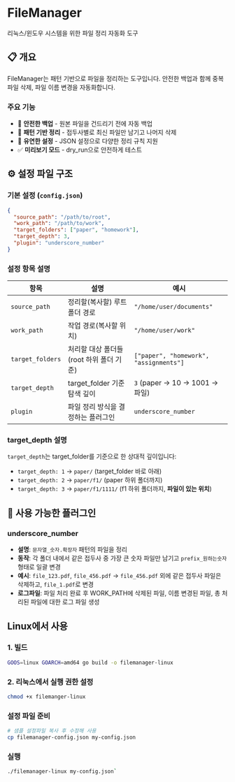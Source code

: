 # FileManager

리눅스/윈도우 시스템을 위한 파일 정리 자동화 도구

## 📋 개요

FileManager는 패턴 기반으로 파일을 정리하는 도구입니다. 안전한 백업과 함께 중복 파일 삭제, 파일 이름 변경을 자동화합니다.

### 주요 기능
- 🔄 **안전한 백업** - 원본 파일을 건드리기 전에 자동 백업
- 📁 **패턴 기반 정리** - 접두사별로 최신 파일만 남기고 나머지 삭제
- 🔧 **유연한 설정** - JSON 설정으로 다양한 정리 규칙 지원
- ✅ **미리보기 모드** - dry_run으로 안전하게 테스트


## ⚙️ 설정 파일 구조

### 기본 설정 (`config.json`)

```json
{
  "source_path": "/path/to/root",
  "work_path": "/path/to/work",
  "target_folders": ["paper", "homework"],
  "target_depth": 3,
  "plugin": "underscore_number"
}
```

### 설정 항목 설명

| 항목 | 설명 | 예시 |
|------|------|------|
| `source_path` | 정리할(복사할) 루트 폴더 경로 | `"/home/user/documents"` |
| `work_path` | 작업 경로(복사할 위치) | `"/home/user/work"` |
| `target_folders` | 처리할 대상 폴더들(root 하위 폴더 기준) | `["paper", "homework", "assignments"]` |
| `target_depth` | target_folder 기준 탐색 깊이 | `3` (paper → 10 → 1001 → 파일) |
| `plugin` | 파일 정리 방식을 결정하는 플러그인 | `underscore_number` |

### target_depth 설명

`target_depth`는 target_folder를 기준으로 한 상대적 깊이입니다:

- `target_depth: 1` → `paper/` (target_folder 바로 아래)
- `target_depth: 2` → `paper/f1/` (paper 하위 폴더까지)
- `target_depth: 3` → `paper/f1/1111/` (f1 하위  폴더까지, **파일이 있는 위치**)


## 🔌 사용 가능한 플러그인

### underscore_number
- **설명**: `문자열_숫자.확장자` 패턴의 파일을 정리
- **동작**: 각 폴더 내에서 같은 접두사 중 가장 큰 숫자 파일만 남기고 `prefix_원하는숫자` 형태로 일괄 변경
- **예시**: `file_123.pdf`, `file_456.pdf` → `file_456.pdf` 외에 같은 접두사 파일은 삭제하고, `file_1.pdf`로 변경
- **로그파일**: 파일 처리 완료 후 WORK_PATH에 삭제된 파일, 이름 변경된 파일, 총 처리된 파일에 대한 로그 파일 생성


## Linux에서 사용

### 1. 빌드
```bash
GOOS=linux GOARCH=amd64 go build -o filemanager-linux
```

### 2. 리눅스에서 실행 권한 설정
```bash
chmod +x filemanger-linux 
```

### 설정 파일 준비 
```bash
# 샘플 설정파일 복사 후 수정해 사용
cp filemanager-config.json my-config.json 
```

### 실행
```bash
./filemanager-linux my-config.json`
```
